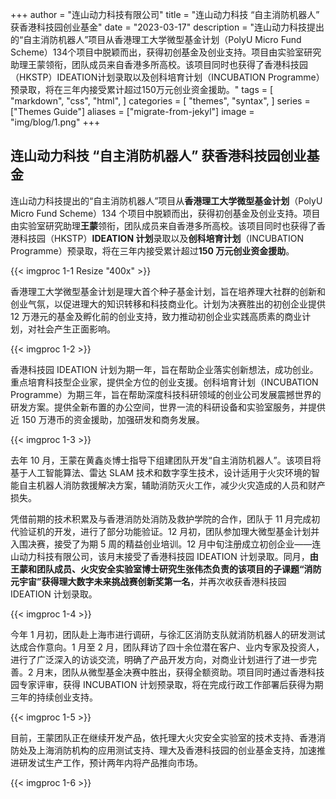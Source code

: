+++
author = "连山动力科技有限公司"
title = "连山动力科技 “自主消防机器人” 获香港科技园创业基金"
date = "2023-03-17"
description = "连山动力科技提出的“自主消防机器人”项目从香港理工大学微型基金计划（PolyU Micro Fund Scheme）134个项目中脱颖而出，获得初创基金及创业支持。项目由实验室研究助理王蒙领衔，团队成员来自香港多所高校。该项目同时也获得了香港科技园（HKSTP）IDEATION计划录取以及创科培育计划（INCUBATION Programme）预录取，将在三年内接受累计超过150万元创业资金援助。"
tags = [
    "markdown",
    "css",
    "html",
]
categories = [
    "themes",
    "syntax",
]
series = ["Themes Guide"]
aliases = ["migrate-from-jekyl"]
image = "img/blog/1.png"
+++

<!--more-->

## 连山动力科技 “自主消防机器人” 获香港科技园创业基金

连山动力科技提出的“自主消防机器人”项目从**香港理工大学微型基金计划**（PolyU Micro Fund Scheme）134 个项目中脱颖而出，获得初创基金及创业支持。项目由实验室研究助理**王蒙**领衔，团队成员来自香港多所高校。该项目同时也获得了香港科技园（HKSTP）**IDEATION 计划**录取以及**创科培育计划**（INCUBATION Programme）预录取，将在三年内接受累计超过**150 万元创业资金援助**。

{{< imgproc 1-1 Resize "400x" >}}

香港理工大学微型基金计划是理大首个种子基金计划，旨在培养理大社群的创新和创业气氛，以促进理大的知识转移和科技商业化。计划为决赛胜出的初创企业提供 12 万港元的基金及孵化前的创业支持，致力推动初创企业实践高质素的商业计划，对社会产生正面影响。

{{< imgproc 1-2 >}}

香港科技园 IDEATION 计划为期一年，旨在帮助企业落实创新想法，成功创业。重点培育科技型企业家，提供全方位的创业支援。创科培育计划（INCUBATION Programme）为期三年，旨在帮助深度科技科研领域的创业公司发展震撼世界的研发方案。提供全新布置的办公空间，世界一流的科研设备和实验室服务，并提供近 150 万港币的资金援助，加强研发和商务发展。

{{< imgproc 1-3 >}}

去年 10 月，王蒙在黄鑫炎博士指导下组建团队开发“自主消防机器人”。该项目将基于人工智能算法、雷达 SLAM 技术和数字孪生技术，设计适用于火灾环境的智能自主机器人消防救援解决方案，辅助消防灭火工作，减少火灾造成的人员和财产损失。

凭借前期的技术积累及与香港消防处消防及救护学院的合作，团队于 11 月完成初代验证机的开发，进行了部分功能验证。12 月初，团队参加理大微型基金计划并入围决赛，接受了为期 5 周的精益创业培训。12 月中旬注册成立初创企业——连山动力科技有限公司，该月末接受了香港科技园 IDEATION 计划录取。同月，**由王蒙和团队成员、火灾安全实验室博士研究生张伟杰负责的该项目的子课题“消防元宇宙”获得理大数字未来挑战赛创新奖第一名**，并再次收获香港科技园 IDEATION 计划录取。

{{< imgproc 1-4 >}}

今年 1 月初，团队赴上海市进行调研，与徐汇区消防支队就消防机器人的研发测试达成合作意向。1 月至 2 月，团队拜访了四十余位潜在客户、业内专家及投资人，进行了广泛深入的访谈交流，明确了产品开发方向，对商业计划进行了进一步完善。2 月末，团队从微型基金决赛中胜出，获得全额资助。项目同时通过香港科技园专家评审，获得 INCUBATION 计划预录取，将在完成行政工作部署后获得为期三年的持续创业支持。

{{< imgproc 1-5 >}}

目前，王蒙团队正在继续开发产品，依托理大火灾安全实验室的技术支持、香港消防处及上海消防机构的应用测试支持、理大及香港科技园的创业基金支持，加速推进研发试生产工作，预计两年内将产品推向市场。

{{< imgproc 1-6 >}}
